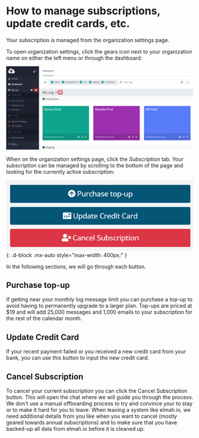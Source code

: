 # How to manage subscriptions, update credit cards, etc.

Your subscription is managed from the organization settings page.

To open organization settings, click the gears icon next to your organization name on either the left menu or through the dashboard:

![Organization settings](images/organization-settings.png)

When on the organization settings page, click the _Subscription_ tab. Your subscription can be managed by scrolling to the bottom of the page and looking for the currently active subscription:

![Manage subscription](images/manage-subscription.png){: .d-block .mx-auto style="max-width: 400px;" }

In the following sections, we will go through each button.

## Purchase top-up

If getting near your monthly log message limit you can purchase a top-up to avoid having to permanently upgrade to a larger plan. Top-ups are priced at $19 and will add 25,000 messages and 1,000 emails to your subscription for the rest of the calendar month.

## Update Credit Card

If your recent payment failed or you received a new credit card from your bank, you can use this button to input the new credit card.

## Cancel Subscription

To cancel your current subscription you can click the Cancel Subscription button. This will open the chat where we will guide you through the process. We don't use a manual offboarding process to try and convince your to stay or to make it hard for you to leave. When leaving a system like elmah.io, we need additional details from you like when you want to cancel (mostly geared towards annual subscriptions) and to make sure that you have backed-up all data from elmah.io before it is cleaned up.